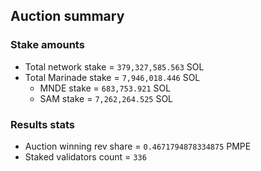 ## Auction summary

### Stake amounts
- Total network stake = `379,327,585.563` SOL
- Total Marinade stake = `7,946,018.446` SOL
  - MNDE stake = `683,753.921` SOL
  - SAM stake = `7,262,264.525` SOL

### Results stats
- Auction winning rev share = `0.4671794878334875` PMPE
- Staked validators count = `336`
